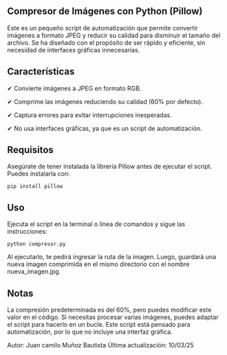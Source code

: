 ## Compresor de Imágenes con Python (Pillow)

Este es un pequeño script de automatización que permite convertir imágenes a formato JPEG y reducir su calidad para disminuir el tamaño del archivo. Se ha diseñado con el propósito de ser rápido y eficiente, sin necesidad de interfaces gráficas innecesarias.

## Características

✔ Convierte imágenes a JPEG en formato RGB.

✔ Comprime las imágenes reduciendo su calidad (60% por defecto).

✔ Captura errores para evitar interrupciones inesperadas.

✔ No usa interfaces gráficas, ya que es un script de automatización.

## Requisitos

Asegúrate de tener instalada la librería Pillow antes de ejecutar el script. Puedes instalarla con:

    pip install pillow
  
## Uso

Ejecuta el script en la terminal o línea de comandos y sigue las instrucciones:

    python compresor.py
  
Al ejecutarlo, te pedirá ingresar la ruta de la imagen. Luego, guardará una nueva imagen comprimida en el mismo directorio con el nombre nueva_imagen.jpg.

## Notas

La compresión predeterminada es del 60%, pero puedes modificar este valor en el código.
Si necesitas procesar varias imágenes, puedes adaptar el script para hacerlo en un bucle.
Este script está pensado para automatización, por lo que no incluye una interfaz gráfica.


 Autor: Juan camilo Muñoz Bautista
 Última actualización: 10/03/25
